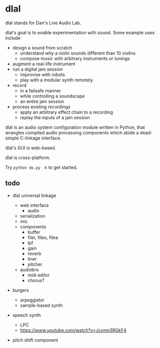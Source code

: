 # dlal
dlal stands for Dan's Live Audio Lab.

dlal's goal is to enable experimentation with sound. Some example uses include
- design a sound from scratch
	- understand why a violin sounds different than 10 violins
	- compose music with arbitrary instruments or tunings
- augment a real-life instrument
- run a digital jam session
	- improvise with robots
	- play with a modular synth remotely
- record
	- in a failsafe manner
	- while controlling a soundscape
	- an entire jam session
- process existing recordings
	- apply an arbitrary effect chain to a recording
	- replay the inputs of a jam session

dlal is an audio system configuration module written in Python, that wrangles compiled audio processing components which abide a dead-simple C-linkage interface.

dlal's GUI is web-based.

dlal is cross-platform.

Try `python do.py -h` to get started.

## todo
- dlal universal linkage
	- web interface
		- audio
	- serialization
	- mic
	- components
		- buffer
		- filei, fileo, filea
		- lpf
		- gain
		- reverb
		- liner
		- pitcher
	- audiobro
		- midi editor
		- chorus?

- burgers
	- arpeggiator
	- sample-based synth

- speech synth
	- LPC
	- https://www.youtube.com/watch?v=Jcymn3RGkF4

- pitch shift component
